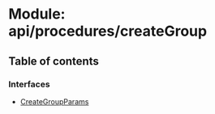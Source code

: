 # Module: api/procedures/createGroup

## Table of contents

### Interfaces

- [CreateGroupParams](../wiki/api.procedures.createGroup.CreateGroupParams)
